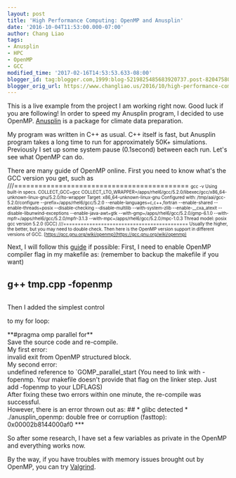 ```yaml
---
layout: post
title: 'High Performance Computing: OpenMP and Anusplin'
date: '2016-10-04T11:53:00.000-07:00'
author: Chang Liao
tags:
- Anusplin
- HPC
- OpenMP
- GCC
modified_time: '2017-02-16T14:53:53.633-08:00'
blogger_id: tag:blogger.com,1999:blog-5219825485683920737.post-8204758025720372101
blogger_orig_url: https://www.changliao.us/2016/10/high-performance-computing-002.html
---
```


This is a live example from the project I am working right now. Good luck if 
you are following! 
In order to speed my Anusplin program, I decided to use OpenMP. 
[Anusplin](http://fennerschool.anu.edu.au/research/products/anusplin-vrsn-44) 
is a package for climate data preparation. 

My program was written in C++ as usual. C++ itself is fast, but Anusplin 
program takes a long time to run for approximately 50K+ simulations. 
Previously I set up some system pause (0.1second) between each run. Let's see 
what OpenMP can do. 

There are many guide of OpenMP online. 
First you need to know what's the GCC version you get, such as 
///=========================================== 
<span style="font-size: x-small;">gcc -v 
<span style="font-size: x-small;">Using built-in specs. 
<span style="font-size: x-small;">COLLECT_GCC=gcc 
<span style="font-size: 
x-small;">COLLECT_LTO_WRAPPER=/apps/rhel6/gcc/5.2.0/libexec/gcc/x86_64-unknown-linux-gnu/5.2.0/lto-wrapper 
<span style="font-size: x-small;">Target: x86_64-unknown-linux-gnu 
<span style="font-size: x-small;">Configured with: 
/tmp/aai/gcc-5.2.0/configure --prefix=/apps/rhel6/gcc/5.2.0 
--enable-languages=c,c++,fortran --enable-shared --enable-threads=posix 
--disable-checking --disable-multilib --with-system-zlib --enable-__cxa_atexit 
--disable-libunwind-exceptions --enable-java-awt=gtk 
--with-gmp=/apps/rhel6/gcc/5.2.0/gmp-6.1.0 
--with-mpfr=/apps/rhel6/gcc/5.2.0/mpfr-3.1.3 
--with-mpc=/apps/rhel6/gcc/5.2.0/mpc-1.0.3 
<span style="font-size: x-small;">Thread model: posix 
<span style="font-size: x-small;">gcc version 5.2.0 (GCC) 
///=========================================== 
Usually the higher, the better, but you may need to double check. 
Then here is the OpenMP version support in different versions of GCC. 
[https://gcc.gnu.org/wiki/openmp](https://gcc.gnu.org/wiki/openmp) 

Next, I will follow this [guide](http://bisqwit.iki.fi/story/howto/openmp/) if 
possible: 
First, I need to enable OpenMP compiler flag in my makefile as: (remember to 
backup the makefile if you want) 
## g++ tmp.cpp -fopenmp 
<pre style="background-color: white;"></pre>Then I added the simplest control 
to my for loop: 
<div>**#pragma omp parallel for**<div><b> 
</b><div>Save the source code and re-compile.<div>My first error:<div>invalid 
exit from OpenMP structured block.<div>My second error:<div>undefined 
reference to `GOMP_parallel_start 
(You need to link with -fopenmp. Your makefile doesn't provide that flag on 
the linker step. Just add -fopenmp to your LDFLAGS)<div>After fixing these two 
errors within one minute, the re-compile was successful.<div> 
However, there is an error thrown out as: 
## * glibc detected * ./anusplin_openmp: double free or corruption (fasttop): 
0x00002b8144000af0 *** 

So after some research, I have set a few variables as private in the OpenMP 
and everything works now. 

By the way, if you have troubles with memory issues brought out by OpenMP, you 
can try [Valgrind](http://valgrind.org/docs/manual/quick-start.html). 

<div> 
<div> 
<div> 